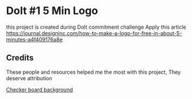 # DoIt #1 5 Min Logo
this project is created during DoIt commitment challenge
Apply this article https://journal.designinc.com/how-to-make-a-logo-for-free-in-about-5-minutes-a4f409176a8e



## Credits
These people and resources helped me the most with this project, They deserve attribution

[Checker board background](http://lea.verou.me/2011/02/checkerboard-pattern-with-css3/)